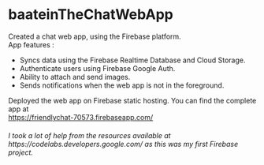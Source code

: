# baateinTheChatWebApp
Created a chat web app, using the Firebase platform. <br>
App features :
<ul>
<li>Syncs data using the Firebase Realtime Database and Cloud Storage.
<li>Authenticate users using Firebase Google Auth. 
<li>Ability to attach and send images.
<li>Sends notifications when the web app is not in the foreground.
</ul>

Deployed the web app on Firebase static hosting. You can find the complete app at <br>https://friendlychat-70573.firebaseapp.com/

<h6>I took a lot of help from the resources available at https://codelabs.developers.google.com/ as this was my first Firebase project. </h6>
